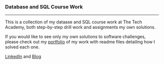 ### Database and SQL Course Work
***

This is a collection of my dataase and SQL course work at The Tech Academy, both step-by-step drill work and assignments my own solutions.

If you would like to see only my own solutions to software challenges, please check out my [portfolio](LinkToYourPortfolioHere) of my work with readme files detailing how I solved each one.

[LinkedIn](LinkToYourLinkedInProfileHere) and [Blog](LinkToYourBlogHere)

